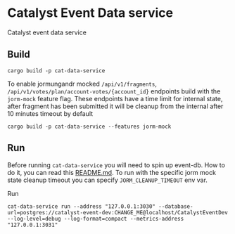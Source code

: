# Catalyst Event Data service

Catalyst event data service

## Build
```
cargo build -p cat-data-service
```
To enable jormungandr mocked `/api/v1/fragments`, `/api/v1/votes/plan/account-votes/{account_id}` endpoints build with the `jorm-mock` feature flag. These endpoints have a time limit for internal state, after fragment has been submitted it will be cleanup from the internal after 10 minutes timeout by default
```
cargo build -p cat-data-service --features jorm-mock
```

## Run
Before running `cat-data-service` you will need to spin up event-db. 
How to do it, you can read this [README.md](https://github.com/input-output-hk/catalyst-core/blob/main/src/event-db/Readme.md#starting-a-local-test-db-with-docker).
To run with the specific jorm mock state cleanup timeout you can specify `JORM_CLEANUP_TIMEOUT` env var.

Run
```
cat-data-service run --address "127.0.0.1:3030" --database-url=postgres://catalyst-event-dev:CHANGE_ME@localhost/CatalystEventDev --log-level=debug --log-format=compact --metrics-address "127.0.0.1:3031"
```

